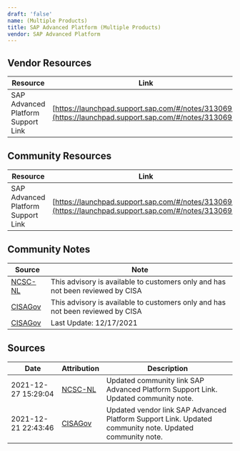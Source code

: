 ```yaml
---
draft: 'false'
name: (Multiple Products)
title: SAP Advanced Platform (Multiple Products)
vendor: SAP Advanced Platform
---
```


## Vendor Resources
| Resource | Link |
| --- | --- |
| SAP Advanced Platform Support Link | [https://launchpad.support.sap.com/#/notes/3130698](https://launchpad.support.sap.com/#/notes/3130698) |

## Community Resources
| Resource | Link |
| --- | --- |
| SAP Advanced Platform Support Link | [https://launchpad.support.sap.com/#/notes/3130698](https://launchpad.support.sap.com/#/notes/3130698) |

## Community Notes
| Source | Note |
| --- | --- |
| [NCSC-NL](https://github.com/NCSC-NL/log4shell/blob/main/software/README.md) | This advisory is available to customers only and has not been reviewed by CISA |
| [CISAGov](https://raw.githubusercontent.com/cisagov/log4j-affected-db/develop/README.md) | This advisory is available to customers only and has not been reviewed by CISA |
| [CISAGov](https://raw.githubusercontent.com/cisagov/log4j-affected-db/develop/README.md) | Last Update: 12/17/2021 |

## Sources
| Date | Attribution | Description |
| --- | --- | --- |
| 2021-12-27 15:29:04 | [NCSC-NL](https://github.com/NCSC-NL/log4shell/blob/main/software/README.md) | Updated community link SAP Advanced Platform Support Link. Updated community note.  |
| 2021-12-21 22:43:46 | [CISAGov](https://raw.githubusercontent.com/cisagov/log4j-affected-db/develop/README.md) | Updated vendor link SAP Advanced Platform Support Link. Updated community note. Updated community note.  |
